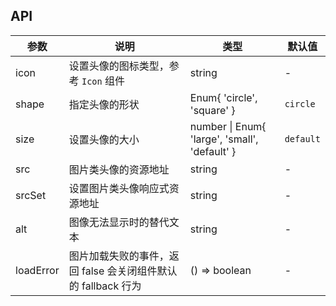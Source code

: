 ## API

| 参数 | 说明 | 类型 | 默认值 |
| --- | --- | --- | --- |
| icon | 设置头像的图标类型，参考 `Icon` 组件 | string | - |
| shape | 指定头像的形状 | Enum{ 'circle', 'square' } | `circle` |
| size | 设置头像的大小 | number \| Enum{ 'large', 'small', 'default' } | `default` |
| src | 图片类头像的资源地址 | string | - |
| srcSet | 设置图片类头像响应式资源地址 | string | - |
| alt | 图像无法显示时的替代文本 | string | - |
| loadError | 图片加载失败的事件，返回 false 会关闭组件默认的 fallback 行为 | () => boolean | - |

